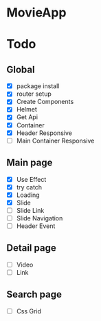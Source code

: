# MovieApp

# Todo

## Global

- [x] package install
- [x] router setup
- [x] Create Components
- [x] Helmet
- [x] Get Api
- [x] Container
- [x] Header Responsive
- [ ] Main Container Responsive

## Main page

- [x] Use Effect
- [x] try catch
- [x] Loading
- [x] Slide
- [ ] Slide Link
- [ ] Slide Navigation
- [ ] Header Event

## Detail page

- [ ] Video
- [ ] Link

## Search page

- [ ] Css Grid
